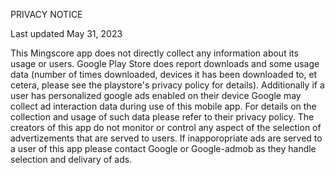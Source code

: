 PRIVACY NOTICE

Last updated May 31, 2023

This Mingscore app does not directly collect any information about its usage or users. Google Play Store does report downloads and some usage data (number of times downloaded, devices it has been downloaded to, et cetera, please see the playstore's privacy policy for details). Additionally if a user has personalized google ads enabled on their device Google may collect ad interaction data during use of this mobile app. For details on the collection and usage of such data please refer to their privacy policy.
The creators of this app do not monitor or control any aspect of the selection of advertizements that are served to users. If inapporopriate ads are served to a user of this app please contact Google or Google-admob as they handle selection and delivary of ads.
